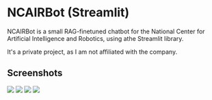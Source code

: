# NCAIRBot (Streamlit)

NCAIRBot is a small RAG-finetuned chatbot for the National Center for Artificial Intelligence and Robotics, using athe Streamlit library.

It's a private project, as I am not affiliated with the company.


## Screenshots
<img src="screenshots/1.png">
<img src="screenshots/2.png">
<img src="screenshots/3.png">
<img src="screenshots/4.png">